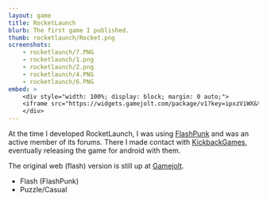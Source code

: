 ```yaml
---
layout: game
title: RocketLaunch
blurb: The first game I published.
thumb: rocketlaunch/Rocket.png
screenshots:
    - rocketlaunch/7.PNG
    - rocketlaunch/1.png
    - rocketlaunch/2.png
    - rocketlaunch/4.PNG
    - rocketlaunch/6.PNG
embed: >
    <div style="width: 100%; display: block; margin: 0 auto;">
    <iframe src="https://widgets.gamejolt.com/package/v1?key=ipxzViWX&theme=dark" frameborder="0" width="260" height=160" style="display:block; margin: 0 auto;"></iframe>
    </div>
---
```


At the time I developed RocketLaunch, I was using [FlashPunk](http://useflashpunk.net/)
and was an active member of its forums. There I made contact with [KickbackGames](http://kickbackgames.com/),
eventually releasing the game for android with them.

The original web (flash) version is still up at [Gamejolt](https://gamejolt.com/games/rocketlaunch/23903).

- Flash (FlashPunk)
- Puzzle/Casual